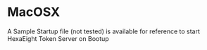 # MacOSX 

A Sample Startup file (not tested) is available for reference to start HexaEight Token Server on Bootup

